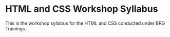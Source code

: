 # HTML and CSS Workshop Syllabus

This is the workshop syllabus for the HTML and CSS conducted under BRG Trainings.
